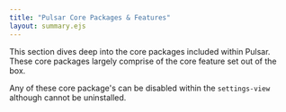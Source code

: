 ```yaml
---
title: "Pulsar Core Packages & Features"
layout: summary.ejs
---
```


This section dives deep into the core packages included within Pulsar. These core packages largely comprise of the core feature set out of the box.

Any of these core package's can be disabled within the `settings-view` although cannot be uninstalled.
